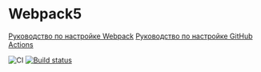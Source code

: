 # Webpack5

[Руководство по настройке Webpack](https://webpack.js.org/guides/)
[Руководство по настройке GitHub Actions](https://docs.github.com/en/actions/quickstart)

![CI](https://github.com/<Santeya>/<ahj_homework_1>/actions/workflows/web.yml/badge.svg)
[![Build status](https://ci.appveyor.com/api/projects/status/9xpesrlbmd37ljf7?svg=true)](https://ci.appveyor.com/project/Santeya/ahj-homework-1)

